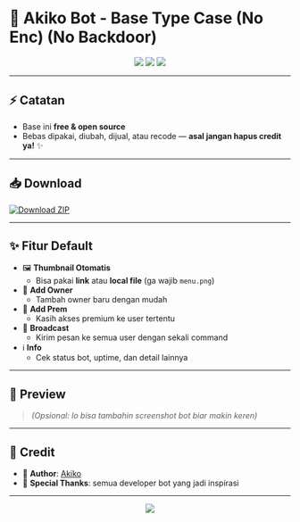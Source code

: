 # 🤖 Akiko Bot - Base Type Case (No Enc) (No Backdoor)

<p align="center">
  <img src="https://img.shields.io/badge/Status-Open%20Source-58A6FF?style=for-the-badge" />
  <img src="https://img.shields.io/badge/License-Free-brightgreen?style=for-the-badge" />
  <img src="https://img.shields.io/github/last-commit/AkikoNotScare/Base-Akiko-Bot?style=for-the-badge&color=ff69b4" />
</p>

---

## ⚡ Catatan
- Base ini **free & open source**  
- Bebas dipakai, diubah, dijual, atau recode — **asal jangan hapus credit ya!** ✨

---

## 📥 Download

[![Download ZIP](https://img.shields.io/badge/⬇️_Download-Base_Bot-58A6FF?style=for-the-badge&logo=github)](https://github.com/AkikoNotScare/Base-Akiko-Bot/releases/tag/whatsapp-bot)

---

## ✨ Fitur Default
- 🖼️ **Thumbnail Otomatis**  
  - Bisa pakai **link** atau **local file** (ga wajib `menu.png`)  
- 👑 **Add Owner**  
  - Tambah owner baru dengan mudah  
- 💎 **Add Prem**  
  - Kasih akses premium ke user tertentu  
- 📢 **Broadcast**  
  - Kirim pesan ke semua user dengan sekali command  
- ℹ️ **Info**  
  - Cek status bot, uptime, dan detail lainnya  

---

## 📸 Preview
> *(Opsional: lo bisa tambahin screenshot bot biar makin keren)*

---

## 📝 Credit
- 👤 **Author**: [Akiko](https://github.com/AkikoNotScare)  
- 🙏 **Special Thanks**: semua developer bot yang jadi inspirasi  

---

<p align="center">
  <img src="https://capsule-render.vercel.app/api?type=waving&color=58A6FF&height=120&section=footer"/>
</p>
